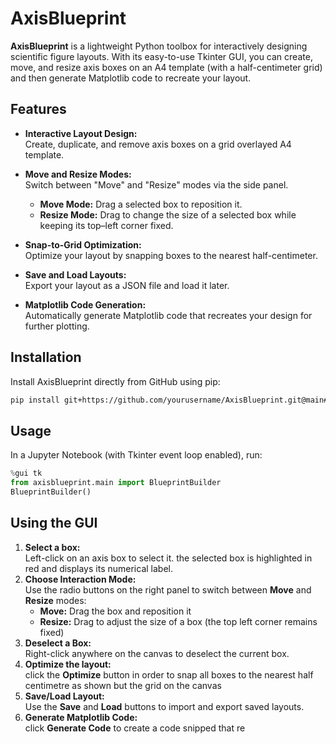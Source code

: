 # AxisBlueprint

**AxisBlueprint** is a lightweight Python toolbox for interactively designing scientific figure layouts. With its easy-to-use Tkinter GUI, you can create, move, and resize axis boxes on an A4 template (with a half-centimeter grid) and then generate Matplotlib code to recreate your layout.

## Features

- **Interactive Layout Design:**  
  Create, duplicate, and remove axis boxes on a grid overlayed A4 template.
  
- **Move and Resize Modes:**  
  Switch between "Move" and "Resize" modes via the side panel.  
  - **Move Mode:** Drag a selected box to reposition it.  
  - **Resize Mode:** Drag to change the size of a selected box while keeping its top–left corner fixed.
  
- **Snap-to-Grid Optimization:**  
  Optimize your layout by snapping boxes to the nearest half-centimeter.
  
- **Save and Load Layouts:**  
  Export your layout as a JSON file and load it later.
  
- **Matplotlib Code Generation:**  
  Automatically generate Matplotlib code that recreates your design for further plotting.

## Installation

Install AxisBlueprint directly from GitHub using pip:

```bash
pip install git+https://github.com/yourusername/AxisBlueprint.git@main#egg=axisblueprint
```

## Usage

In a Jupyter Notebook (with Tkinter event loop enabled), run:

```python
%gui tk
from axisblueprint.main import BlueprintBuilder
BlueprintBuilder()
```

## Using the GUI

1. **Select a box:**  
Left-click on an axis box to select it. the selected box is highlighted in red and displays its numerical label.
2. **Choose Interaction Mode:**  
Use the radio buttons on the right panel to switch between **Move** and **Resize** modes: 
    - **Move:** Drag the box and reposition it
    - **Resize:** Drag to adjust the size of a box (the top left corner remains fixed)
3. **Deselect a Box:**  
Right-click anywhere on the canvas to deselect the current box.
4. **Optimize the layout:**  
click the **Optimize** button in order to snap all boxes to the nearest half centimetre as shown but the grid on the canvas
5. **Save/Load Layout:**  
Use the **Save** and **Load** buttons to import and export saved layouts.
6. **Generate Matplotlib Code:**  
click **Generate Code** to create a code snipped that re